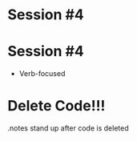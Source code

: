 <!SLIDE bullets incremental>

# Session #4


<!SLIDE bullets incremental>

# Session #4

* Verb-focused


<!SLIDE bullets incremental>

# Delete Code!!!

.notes stand up after code is deleted